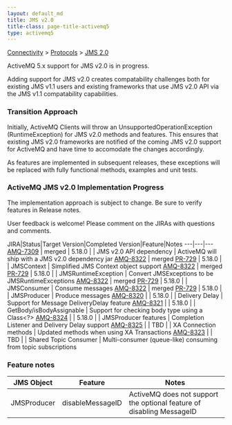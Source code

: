 ```yaml
---
layout: default_md
title: JMS v2.0
title-class: page-title-activemq5
type: activemq5
---
```


[Connectivity](connectivity) > [Protocols](protocols) > [JMS 2.0](jms2)

ActiveMQ 5.x support for JMS v2.0 is in progress.

Adding support for JMS v2.0 creates compatability challenges both for existing JMS v1.1 users and existing frameworks that use JMS v2.0 API via the JMS v1.1 compatability capabilities. 

### Transition Approach

Initially, ActiveMQ Clients will throw an UnsupportedOperationException (RuntimeException) for JMS v2.0 methods and features. This ensures that existing JMS v2.0 frameworks are notified of the coming JMS v2.0 support for ActiveMQ and have time to accomodate the changes accordingly.

As features are implemented in subsequent releases, these exceptions will be replaced with fully functional methods, examples and unit tests.

### ActiveMQ JMS v2.0 Implementation Progress 

The implementation approach is subject to change. Be sure to verify features in Release notes. 

User feedback is welcome! Please comment on the JIRAs with questions and comments.

JIRA|Status|Target Version|Completed Version|Feature|Notes
---|---|---
[AMQ-7309](https://issues.apache.org/jira/browse/AMQ-7309) | merged | 5.18.0 | | JMS v2.0 API dependency | ActiveMQ will ship with a JMS v2.0 dependency jar
[AMQ-8322](https://issues.apache.org/jira/browse/AMQ-8322) | merged [PR-729](https://github.com/apache/activemq/pull/729) | 5.18.0 | | JMSContext | Simplified JMS Context object support
[AMQ-8322](https://issues.apache.org/jira/browse/AMQ-8322) | merged [PR-729](https://github.com/apache/activemq/pull/729) | 5.18.0 | | JMSRuntimeException | Convert JMSExceptions to be JMSRuntimeExceptions
[AMQ-8322](https://issues.apache.org/jira/browse/AMQ-8322) | merged [PR-729](https://github.com/apache/activemq/pull/729) | 5.18.0 | | JMSConsumer | Consume messages
[AMQ-8322](https://issues.apache.org/jira/browse/AMQ-8322) | merged [PR-729](https://github.com/apache/activemq/pull/729) | 5.18.0 | | JMSProducer | Produce messages
[AMQ-8320](https://issues.apache.org/jira/browse/AMQ-8320) | | 5.18.0 | | Delivery Delay | Support for Message DeliveryDelay feature
[AMQ-8321](https://issues.apache.org/jira/browse/AMQ-8321) | | 5.18.0 | | GetBody/isBodyAssignable | Support for checking body type using a Class<?>
[AMQ-8324](https://issues.apache.org/jira/browse/AMQ-8324) | | 5.18.0 | | JMSProducer features | Completion Listener and Delivery Delay support
[AMQ-8325](https://issues.apache.org/jira/browse/AMQ-8325) | | TBD | | XA Connection methods | Updated methods when using XA Transactions
[AMQ-8323](https://issues.apache.org/jira/browse/AMQ-8323) | | TBD | | Shared Topic Consumer | Multi-consumer (queue-like) consuming from topic subscriptions

### Feature notes

JMS Object|Feature|Notes
---|---|---
JMSProducer | disableMessageID | ActiveMQ does not support the optional feature of disabling MessageID

